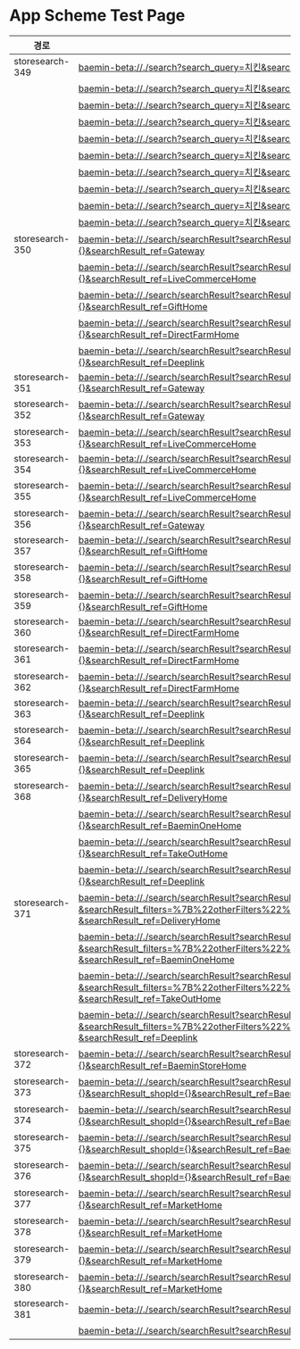 # App Scheme Test Page

<html>
  <head></head>
  <body>
    <table class="table table-striped">
    <thead>
    <tr>
        <th scope="col">경로</th>
        <th scope="col">App Scheme</th>
    </tr>
    </thead>
    <tbody>
    <tr>
        <td>
            storesearch-349
        </td>
        <td>
            <a class="baeminScheme" href="baemin-beta://./search?search_query=치킨&search_ref=Gateway">baemin-beta://./search?search_query=치킨&search_ref=Gateway</a>
        </td>
    </tr>
    <tr>
        <td>
        </td>
        <td>
            <a class="baeminScheme" href="baemin-beta://./search?search_query=치킨&search_ref=DeliveryHome">baemin-beta://./search?search_query=치킨&search_ref=DeliveryHome</a>
        </td>
    </tr>
    <tr>
        <td>
        </td>
        <td>
            <a class="baeminScheme" href="baemin-beta://./search?search_query=치킨&search_ref=TakeOutHome">baemin-beta://./search?search_query=치킨&search_ref=TakeOutHome</a>
        </td>
    </tr>
    <tr>
        <td>
        </td>
        <td>
            <a class="baeminScheme" href="baemin-beta://./search?search_query=치킨&search_ref=MarketHome">baemin-beta://./search?search_query=치킨&search_ref=MarketHome</a>
        </td>
    </tr>
    <tr>
        <td>
        </td>
        <td>
            <a class="baeminScheme" href="baemin-beta://./search?search_query=치킨&search_ref=LiveCommerceHome">baemin-beta://./search?search_query=치킨&search_ref=LiveCommerceHome</a>
        </td>
    </tr>
    <tr>
        <td>
        </td>
        <td>
            <a class="baeminScheme" href="baemin-beta://./search?search_query=치킨&search_ref=GiftHome">baemin-beta://./search?search_query=치킨&search_ref=GiftHome</a>
        </td>
    </tr>
    <tr>
        <td>
        </td>
        <td>
            <a class="baeminScheme" href="baemin-beta://./search?search_query=치킨&search_ref=DirectFarmHome">baemin-beta://./search?search_query=치킨&search_ref=DirectFarmHome</a>
        </td>
    </tr>
    <tr>
        <td>
        </td>
        <td>
            <a class="baeminScheme" href="baemin-beta://./search?search_query=치킨&search_ref=Deeplink">baemin-beta://./search?search_query=치킨&search_ref=Deeplink</a>
        </td>
    </tr>
    <tr>
        <td>
        </td>
        <td>
            <a class="baeminScheme" href="baemin-beta://./search?search_query=치킨&search_ref=BaeminOneHome">baemin-beta://./search?search_query=치킨&search_ref=BaeminOneHome</a>
        </td>
    </tr>
    <tr>
        <td>
        </td>
        <td>
            <a class="baeminScheme" href="baemin-beta://./search?search_query=치킨&search_ref=BaeminStoreHome">baemin-beta://./search?search_query=치킨&search_ref=BaeminStoreHome</a>
        </td>
    </tr>
    <tr>
        <td>
            storesearch-350
        </td>
        <td>
            <a class="baeminScheme" href="baemin-beta://./search/searchResult?searchResult_serviceTab=ALL&searchResult_query=치킨&searchResult_filters={}&searchResult_ref=Gateway">baemin-beta://./search/searchResult?searchResult_serviceTab=ALL&searchResult_query=치킨&searchResult_filters={}&searchResult_ref=Gateway</a>
        </td>
    </tr>
    <tr>
        <td>
        </td>
        <td>
            <a class="baeminScheme" href="baemin-beta://./search/searchResult?searchResult_serviceTab=ALL&searchResult_query=치킨&searchResult_filters={}&searchResult_ref=LiveCommerceHome">baemin-beta://./search/searchResult?searchResult_serviceTab=ALL&searchResult_query=치킨&searchResult_filters={}&searchResult_ref=LiveCommerceHome</a>
        </td>
    </tr>
    <tr>
        <td>
        </td>
        <td>
            <a class="baeminScheme" href="baemin-beta://./search/searchResult?searchResult_serviceTab=ALL&searchResult_query=치킨&searchResult_filters={}&searchResult_ref=GiftHome">baemin-beta://./search/searchResult?searchResult_serviceTab=ALL&searchResult_query=치킨&searchResult_filters={}&searchResult_ref=GiftHome</a>
        </td>
    </tr>
    <tr>
        <td>
        </td>
        <td>
            <a class="baeminScheme" href="baemin-beta://./search/searchResult?searchResult_serviceTab=ALL&searchResult_query=치킨&searchResult_filters={}&searchResult_ref=DirectFarmHome">baemin-beta://./search/searchResult?searchResult_serviceTab=ALL&searchResult_query=치킨&searchResult_filters={}&searchResult_ref=DirectFarmHome</a>
        </td>
    </tr>
    <tr>
        <td>
        </td>
        <td>
            <a class="baeminScheme" href="baemin-beta://./search/searchResult?searchResult_serviceTab=ALL&searchResult_query=치킨&searchResult_filters={}&searchResult_ref=Deeplink">baemin-beta://./search/searchResult?searchResult_serviceTab=ALL&searchResult_query=치킨&searchResult_filters={}&searchResult_ref=Deeplink</a>
        </td>
    </tr>
    <tr>
        <td>
            storesearch-351
        </td>
        <td>
            <a class="baeminScheme" href="baemin-beta://./search/searchResult?searchResult_serviceTab=ALL&searchResult_query=BBQ&searchResult_filters={}&searchResult_ref=Gateway">baemin-beta://./search/searchResult?searchResult_serviceTab=ALL&searchResult_query=BBQ&searchResult_filters={}&searchResult_ref=Gateway</a>
        </td>
    </tr>
    <tr>
        <td>
            storesearch-352
        </td>
        <td>
            <a class="baeminScheme" href="baemin-beta://./search/searchResult?searchResult_serviceTab=ALL&searchResult_query=퍼퓸&searchResult_filters={}&searchResult_ref=Gateway">baemin-beta://./search/searchResult?searchResult_serviceTab=ALL&searchResult_query=퍼퓸&searchResult_filters={}&searchResult_ref=Gateway</a>
        </td>
    </tr>
    <tr>
        <td>
            storesearch-353
        </td>
        <td>
            <a class="baeminScheme" href="baemin-beta://./search/searchResult?searchResult_serviceTab=ALL&searchResult_query=티셔츠&searchResult_filters={}&searchResult_ref=LiveCommerceHome">baemin-beta://./search/searchResult?searchResult_serviceTab=ALL&searchResult_query=티셔츠&searchResult_filters={}&searchResult_ref=LiveCommerceHome</a>
        </td>
    </tr>
    <tr>
        <td>
            storesearch-354
        </td>
        <td>
            <a class="baeminScheme" href="baemin-beta://./search/searchResult?searchResult_serviceTab=ALL&searchResult_query=BBQ&searchResult_filters={}&searchResult_ref=LiveCommerceHome">baemin-beta://./search/searchResult?searchResult_serviceTab=ALL&searchResult_query=BBQ&searchResult_filters={}&searchResult_ref=LiveCommerceHome</a>
        </td>
    </tr>
    <tr>
        <td>
            storesearch-355
        </td>
        <td>
            <a class="baeminScheme" href="baemin-beta://./search/searchResult?searchResult_serviceTab=ALL&searchResult_query=퍼퓸&searchResult_filters={}&searchResult_ref=LiveCommerceHome">baemin-beta://./search/searchResult?searchResult_serviceTab=ALL&searchResult_query=퍼퓸&searchResult_filters={}&searchResult_ref=LiveCommerceHome</a>
        </td>
    </tr>
    <tr>
        <td>
            storesearch-356
        </td>
        <td>
            <a class="baeminScheme" href="baemin-beta://./search/searchResult?searchResult_serviceTab=ALL&searchResult_query=티셔츠&searchResult_filters={}&searchResult_ref=Gateway">baemin-beta://./search/searchResult?searchResult_serviceTab=ALL&searchResult_query=티셔츠&searchResult_filters={}&searchResult_ref=Gateway</a>
        </td>
    </tr>
    <tr>
        <td>
            storesearch-357
        </td>
        <td>
            <a class="baeminScheme" href="baemin-beta://./search/searchResult?searchResult_serviceTab=ALL&searchResult_query=BBQ&searchResult_filters={}&searchResult_ref=GiftHome">baemin-beta://./search/searchResult?searchResult_serviceTab=ALL&searchResult_query=BBQ&searchResult_filters={}&searchResult_ref=GiftHome</a>
        </td>
    </tr>
    <tr>
        <td>
            storesearch-358
        </td>
        <td>
            <a class="baeminScheme" href="baemin-beta://./search/searchResult?searchResult_serviceTab=ALL&searchResult_query=퍼퓸&searchResult_filters={}&searchResult_ref=GiftHome">baemin-beta://./search/searchResult?searchResult_serviceTab=ALL&searchResult_query=퍼퓸&searchResult_filters={}&searchResult_ref=GiftHome</a>
        </td>
    </tr>
    <tr>
        <td>
            storesearch-359
        </td>
        <td>
            <a class="baeminScheme" href="baemin-beta://./search/searchResult?searchResult_serviceTab=ALL&searchResult_query=티셔츠&searchResult_filters={}&searchResult_ref=GiftHome">baemin-beta://./search/searchResult?searchResult_serviceTab=ALL&searchResult_query=티셔츠&searchResult_filters={}&searchResult_ref=GiftHome</a>
        </td>
    </tr>
    <tr>
        <td>
            storesearch-360
        </td>
        <td>
            <a class="baeminScheme" href="baemin-beta://./search/searchResult?searchResult_serviceTab=ALL&searchResult_query=BBQ&searchResult_filters={}&searchResult_ref=DirectFarmHome">baemin-beta://./search/searchResult?searchResult_serviceTab=ALL&searchResult_query=BBQ&searchResult_filters={}&searchResult_ref=DirectFarmHome</a>
        </td>
    </tr>
    <tr>
        <td>
            storesearch-361
        </td>
        <td>
            <a class="baeminScheme" href="baemin-beta://./search/searchResult?searchResult_serviceTab=ALL&searchResult_query=퍼퓸&searchResult_filters={}&searchResult_ref=DirectFarmHome">baemin-beta://./search/searchResult?searchResult_serviceTab=ALL&searchResult_query=퍼퓸&searchResult_filters={}&searchResult_ref=DirectFarmHome</a>
        </td>
    </tr>
    <tr>
        <td>
            storesearch-362
        </td>
        <td>
            <a class="baeminScheme" href="baemin-beta://./search/searchResult?searchResult_serviceTab=ALL&searchResult_query=티셔츠&searchResult_filters={}&searchResult_ref=DirectFarmHome">baemin-beta://./search/searchResult?searchResult_serviceTab=ALL&searchResult_query=티셔츠&searchResult_filters={}&searchResult_ref=DirectFarmHome</a>
        </td>
    </tr>
    <tr>
        <td>
            storesearch-363
        </td>
        <td>
            <a class="baeminScheme" href="baemin-beta://./search/searchResult?searchResult_serviceTab=ALL&searchResult_query=BBQ&searchResult_filters={}&searchResult_ref=Deeplink">baemin-beta://./search/searchResult?searchResult_serviceTab=ALL&searchResult_query=BBQ&searchResult_filters={}&searchResult_ref=Deeplink</a>
        </td>
    </tr>
    <tr>
        <td>
            storesearch-364
        </td>
        <td>
            <a class="baeminScheme" href="baemin-beta://./search/searchResult?searchResult_serviceTab=ALL&searchResult_query=퍼퓸&searchResult_filters={}&searchResult_ref=Deeplink">baemin-beta://./search/searchResult?searchResult_serviceTab=ALL&searchResult_query=퍼퓸&searchResult_filters={}&searchResult_ref=Deeplink</a>
        </td>
    </tr>
    <tr>
        <td>
            storesearch-365
        </td>
        <td>
            <a class="baeminScheme" href="baemin-beta://./search/searchResult?searchResult_serviceTab=ALL&searchResult_query=티셔츠&searchResult_filters={}&searchResult_ref=Deeplink">baemin-beta://./search/searchResult?searchResult_serviceTab=ALL&searchResult_query=티셔츠&searchResult_filters={}&searchResult_ref=Deeplink</a>
        </td>
    </tr>
    <tr>
        <td>
            storesearch-368
        </td>
        <td>
            <a class="baeminScheme" href="baemin-beta://./search/searchResult?searchResult_serviceTab=BAEMIN&searchResult_query=치킨&searchResult_filters={}&searchResult_ref=DeliveryHome">baemin-beta://./search/searchResult?searchResult_serviceTab=BAEMIN&searchResult_query=치킨&searchResult_filters={}&searchResult_ref=DeliveryHome</a>
        </td>
    </tr>
    <tr>
        <td>
        </td>
        <td>
            <a class="baeminScheme" href="baemin-beta://./search/searchResult?searchResult_serviceTab=BAEMIN&searchResult_query=치킨&searchResult_filters={}&searchResult_ref=BaeminOneHome">baemin-beta://./search/searchResult?searchResult_serviceTab=BAEMIN&searchResult_query=치킨&searchResult_filters={}&searchResult_ref=BaeminOneHome</a>
        </td>
    </tr>
    <tr>
        <td>
        </td>
        <td>
            <a class="baeminScheme" href="baemin-beta://./search/searchResult?searchResult_serviceTab=BAEMIN&searchResult_query=치킨&searchResult_filters={}&searchResult_ref=TakeOutHome">baemin-beta://./search/searchResult?searchResult_serviceTab=BAEMIN&searchResult_query=치킨&searchResult_filters={}&searchResult_ref=TakeOutHome</a>
        </td>
    </tr>
    <tr>
        <td>
        </td>
        <td>
            <a class="baeminScheme" href="baemin-beta://./search/searchResult?searchResult_serviceTab=BAEMIN&searchResult_query=치킨&searchResult_filters={}&searchResult_ref=Deeplink">baemin-beta://./search/searchResult?searchResult_serviceTab=BAEMIN&searchResult_query=치킨&searchResult_filters={}&searchResult_ref=Deeplink</a>
        </td>
    </tr>
    <tr>
        <td>
            storesearch-371
        </td>
        <td>
            <a class="baeminScheme" href="baemin-beta://./search/searchResult?searchResult_serviceTab=BAEMIN&searchResult_query=치킨&searchResult_filters=%7B%22otherFilters%22%3A%5B%7B%22code%22%3A%22OTHER__BAEMIN_ORDER%22%7D%5D%7D%0A &searchResult_ref=DeliveryHome">baemin-beta://./search/searchResult?searchResult_serviceTab=BAEMIN&searchResult_query=치킨&searchResult_filters=%7B%22otherFilters%22%3A%5B%7B%22code%22%3A%22OTHER__BAEMIN_ORDER%22%7D%5D%7D%0A &searchResult_ref=DeliveryHome</a>
        </td>
    </tr>
    <tr>
        <td>
        </td>
        <td>
            <a class="baeminScheme" href="baemin-beta://./search/searchResult?searchResult_serviceTab=BAEMIN&searchResult_query=치킨&searchResult_filters=%7B%22otherFilters%22%3A%5B%7B%22code%22%3A%22OTHER__BAEMIN_ORDER%22%7D%5D%7D%0A &searchResult_ref=BaeminOneHome">baemin-beta://./search/searchResult?searchResult_serviceTab=BAEMIN&searchResult_query=치킨&searchResult_filters=%7B%22otherFilters%22%3A%5B%7B%22code%22%3A%22OTHER__BAEMIN_ORDER%22%7D%5D%7D%0A &searchResult_ref=BaeminOneHome</a>
        </td>
    </tr>
    <tr>
        <td>
        </td>
        <td>
            <a class="baeminScheme" href="baemin-beta://./search/searchResult?searchResult_serviceTab=BAEMIN&searchResult_query=치킨&searchResult_filters=%7B%22otherFilters%22%3A%5B%7B%22code%22%3A%22OTHER__BAEMIN_ORDER%22%7D%5D%7D%0A &searchResult_ref=TakeOutHome">baemin-beta://./search/searchResult?searchResult_serviceTab=BAEMIN&searchResult_query=치킨&searchResult_filters=%7B%22otherFilters%22%3A%5B%7B%22code%22%3A%22OTHER__BAEMIN_ORDER%22%7D%5D%7D%0A &searchResult_ref=TakeOutHome</a>
        </td>
    </tr>
    <tr>
        <td>
        </td>
        <td>
            <a class="baeminScheme" href="baemin-beta://./search/searchResult?searchResult_serviceTab=BAEMIN&searchResult_query=치킨&searchResult_filters=%7B%22otherFilters%22%3A%5B%7B%22code%22%3A%22OTHER__BAEMIN_ORDER%22%7D%5D%7D%0A &searchResult_ref=Deeplink">baemin-beta://./search/searchResult?searchResult_serviceTab=BAEMIN&searchResult_query=치킨&searchResult_filters=%7B%22otherFilters%22%3A%5B%7B%22code%22%3A%22OTHER__BAEMIN_ORDER%22%7D%5D%7D%0A &searchResult_ref=Deeplink</a>
        </td>
    </tr>
    <tr>
        <td>
            storesearch-372
        </td>
        <td>
            <a class="baeminScheme" href="baemin-beta://./search/searchResult?searchResult_serviceTab=BAEMIN_STORE&searchResult_query=우유&searchResult_filters={}&searchResult_ref=BaeminStoreHome">baemin-beta://./search/searchResult?searchResult_serviceTab=BAEMIN_STORE&searchResult_query=우유&searchResult_filters={}&searchResult_ref=BaeminStoreHome</a>
        </td>
    </tr>
    <tr>
        <td>
            storesearch-373
        </td>
        <td>
            <a class="baeminScheme" href="baemin-beta://./search/searchResult?searchResult_serviceTab=BAEMIN_STORE&searchResult_query=우유&searchResult_sellerId={}&searchResult_shopId={}&searchResult_ref=BaeminStoreHome">baemin-beta://./search/searchResult?searchResult_serviceTab=BAEMIN_STORE&searchResult_query=우유&searchResult_sellerId={}&searchResult_shopId={}&searchResult_ref=BaeminStoreHome</a>
        </td>
    </tr>
    <tr>
        <td>
            storesearch-374
        </td>
        <td>
            <a class="baeminScheme" href="baemin-beta://./search/searchResult?searchResult_serviceTab=BAEMIN_STORE&searchResult_query=우유&searchResult_sellerId={}&searchResult_shopId={}&searchResult_ref=BaeminStoreHome">baemin-beta://./search/searchResult?searchResult_serviceTab=BAEMIN_STORE&searchResult_query=우유&searchResult_sellerId={}&searchResult_shopId={}&searchResult_ref=BaeminStoreHome</a>
        </td>
    </tr>
    <tr>
        <td>
            storesearch-375
        </td>
        <td>
            <a class="baeminScheme" href="baemin-beta://./search/searchResult?searchResult_serviceTab=BAEMIN_STORE&searchResult_query=우유&searchResult_sellerId={}&searchResult_shopId={}&searchResult_ref=BaeminStoreHome">baemin-beta://./search/searchResult?searchResult_serviceTab=BAEMIN_STORE&searchResult_query=우유&searchResult_sellerId={}&searchResult_shopId={}&searchResult_ref=BaeminStoreHome</a>
        </td>
    </tr>
    <tr>
        <td>
            storesearch-376
        </td>
        <td>
            <a class="baeminScheme" href="baemin-beta://./search/searchResult?searchResult_serviceTab=BAEMIN_STORE&searchResult_query=우유&searchResult_sellerId={}&searchResult_shopId={}&searchResult_ref=BaeminStoreHome">baemin-beta://./search/searchResult?searchResult_serviceTab=BAEMIN_STORE&searchResult_query=우유&searchResult_sellerId={}&searchResult_shopId={}&searchResult_ref=BaeminStoreHome</a>
        </td>
    </tr>
    <tr>
        <td>
            storesearch-377
        </td>
        <td>
            <a class="baeminScheme" href="baemin-beta://./search/searchResult?searchResult_serviceTab=BMART&searchResult_query=샴푸&searchResult_filters={}&searchResult_ref=MarketHome">baemin-beta://./search/searchResult?searchResult_serviceTab=BMART&searchResult_query=샴푸&searchResult_filters={}&searchResult_ref=MarketHome</a>
        </td>
    </tr>
    <tr>
        <td>
            storesearch-378
        </td>
        <td>
            <a class="baeminScheme" href="baemin-beta://./search/searchResult?searchResult_serviceTab=BMART&searchResult_query=치킨&searchResult_filters={}&searchResult_ref=MarketHome">baemin-beta://./search/searchResult?searchResult_serviceTab=BMART&searchResult_query=치킨&searchResult_filters={}&searchResult_ref=MarketHome</a>
        </td>
    </tr>
    <tr>
        <td>
            storesearch-379
        </td>
        <td>
            <a class="baeminScheme" href="baemin-beta://./search/searchResult?searchResult_serviceTab=BMART&searchResult_query=치킨&searchResult_filters={}&searchResult_ref=MarketHome">baemin-beta://./search/searchResult?searchResult_serviceTab=BMART&searchResult_query=치킨&searchResult_filters={}&searchResult_ref=MarketHome</a>
        </td>
    </tr>
    <tr>
        <td>
            storesearch-380
        </td>
        <td>
            <a class="baeminScheme" href="baemin-beta://./search/searchResult?searchResult_serviceTab=BMART&searchResult_query=치킨&searchResult_filters={}&searchResult_ref=MarketHome">baemin-beta://./search/searchResult?searchResult_serviceTab=BMART&searchResult_query=치킨&searchResult_filters={}&searchResult_ref=MarketHome</a>
        </td>
    </tr>
    <tr>
        <td>
            storesearch-381
        </td>
        <td>
            <a class="baeminScheme" href="baemin-beta://./search/searchResult?searchResult_query=치킨&searchResult_filters={}&searchResult_ref={}">baemin-beta://./search/searchResult?searchResult_query=치킨&searchResult_filters={}&searchResult_ref={}</a>
        </td>
    </tr>
    <tr>
        <td>
        </td>
        <td>
            <a class="baeminScheme" href="baemin-beta://./search/searchResult?searchResult_query=치킨&searchResult_filters={}&searchResult_ref=">baemin-beta://./search/searchResult?searchResult_query=치킨&searchResult_filters={}&searchResult_ref=</a>
        </td>
    </tr>
 

